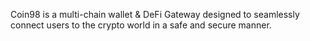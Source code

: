Coin98 is a multi-chain wallet & DeFi Gateway designed to seamlessly connect users to the crypto world in a safe and secure manner.